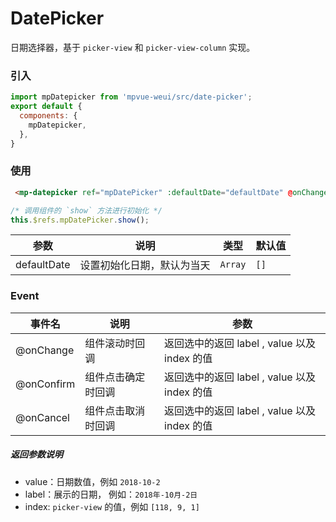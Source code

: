 # DatePicker

日期选择器，基于 `picker-view` 和 `picker-view-column` 实现。

<imgPreview imgUrl="/assets/date-picker.png"/>

### 引入

``` js
import mpDatepicker from 'mpvue-weui/src/date-picker';
export default {
  components: {
    mpDatepicker,
  },
}
```

### 使用

``` html
 <mp-datepicker ref="mpDatePicker" :defaultDate="defaultDate" @onChange="onChange" @onConfirm="onConfirm" @onCancel="onCancel"></mp-datepicker>
```

``` js
/* 调用组件的 `show` 方法进行初始化 */
this.$refs.mpDatePicker.show();
```

| 参数 | 说明 | 类型 | 默认值 |
|-----------|-----------|-----------|-------------|
| defaultDate | 设置初始化日期，默认为当天 | `Array` | `[]` |

### Event

| 事件名 | 说明 | 参数 |
|-----------|-----------|-----------|
| @onChange | 组件滚动时回调 | 返回选中的返回 label , value 以及 index 的值 |
| @onConfirm | 组件点击确定时回调 | 返回选中的返回 label , value 以及 index 的值 |
| @onCancel | 组件点击取消时回调 | 返回选中的返回 label , value 以及 index 的值 |

##### 返回参数说明

* value：日期数值，例如 `2018-10-2`
* label：展示的日期， 例如：`2018年-10月-2日`
* index: `picker-view` 的值，例如 `[118, 9, 1]`
